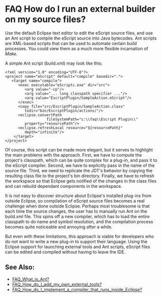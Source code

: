 

FAQ How do I run an external builder on my source files?
========================================================

Use the default Eclipse text editor to edit the eScript source files, and use an Ant script to compile the eScript source into Java bytecodes. Ant scripts are XML-based scripts that can be used to automate certain build processes. You could view them as a much more flexible incarnation of _Make_.

A simple Ant script (build.xml) may look like this:

	<?xml version="1.0" encoding="UTF-8"?>
	<project name="eScript" default="compile" basedir=".">
	   <target name="compile">
	      <exec executable="eScriptc.exe" dir="src">
	         <arg value="-cp"/>
	         <arg value="... long classpath specifier ..."/>
	         <arg value="EscriptPlugin/SampleAction.eScript"/>
	      </exec>
	      <copy file="src/EscriptPlugin/SampleAction.class" 
	         todir="bin/EscriptPlugin/actions/"/>
	      <eclipse.convertPath 
	                   fileSystemPath="c:\\faq\\Escript Plugin\\" 
	         property="resourcePath"/>
	      <eclipse.refreshLocal resource="${resourcePath}" 
	         depth="infinite"/>
	    </target>
	</project>

Of course, this script can be made more elegant, but it serves to highlight the main problems with the approach. First, we have to compute the project's classpath, which can be quite complex for a plug-in, and pass it to the eScript compiler. Second, we have to explicitly pass in the name of the source file. Third, we need to replicate the JDT's behavior by copying the resulting class file to the project's bin directory. Finally, we have to refresh the workspace so that Eclipse gets notified of the changes in the class files and can rebuild dependant components in the workspace.

It is not easy to discover structure about Eclipse's installed plug-ins from outside Eclipse, so compilation of eScript source files becomes a real challenge when done outside Eclipse. Perhaps most troublesome is that each time the source changes, the user has to manually run Ant on the build.xml file. This spins off a new compiler, which has to load the entire classpath to do name and symbol resolution, and the compilation process becomes quite noticeable and annoying after a while.

But even with these limitations, this approach is viable for developers who do not want to write a new plug-in to support their language. Using the Eclipse support for launching external tools and Ant scripts, eScript files can be edited and compiled without having to leave the IDE.

See Also:
---------

*   [FAQ\_What\_is_Ant?](./FAQ_What_is_Ant.md "FAQ What is Ant?")
*   [FAQ\_How\_do\_I\_add\_my\_own\_external\_tools?](./FAQ_How_do_I_add_my_own_external_tools.md "FAQ How do I add my own external tools?")
*   [FAQ\_How\_do\_I\_implement\_a\_compiler\_that\_runs\_inside\_Eclipse?](./FAQ_How_do_I_implement_a_compiler_that_runs_inside_Eclipse.md "FAQ How do I implement a compiler that runs inside Eclipse?")

